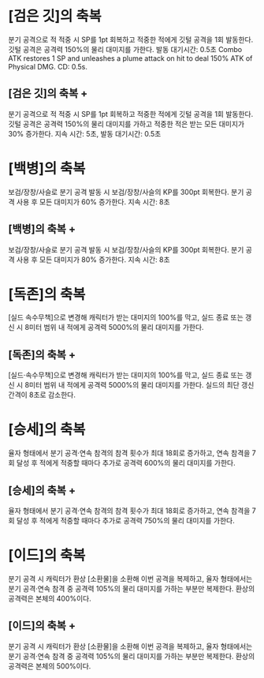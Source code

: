 # [검은 깃]의 축복

분기 공격으로 적 적중 시 SP를 1pt 회복하고 적중한 적에게 깃털 공격을 1회 발동한다. 깃털 공격은 공격력 150%의 물리 대미지를 가한다. 발동 대기시간: 0.5초
Combo ATK restores 1 SP and unleashes a plume attack on hit to deal 150% ATK of Physical DMG. CD: 0.5s.

## [검은 깃]의 축복 +

분기 공격으로 적 적중 시 SP를 1pt 회복하고 적중한 적에게 깃털 공격을 1회 발동한다. 깃털 공격은 공격력 150%의 물리 대미지를 가하고 적중한 적은 받는 모든 대미지가 30% 증가한다. 지속 시간: 5초, 발동 대기시간: 0.5초

# [백병]의 축복

보검/장창/사슬로 분기 공격 발동 시 보검/장창/사슬의 KP를 300pt 회복한다. 분기 공격 사용 후 모든 대미지가 60% 증가한다. 지속 시간: 8초

## [백병]의 축복 +

보검/장창/사슬로 분기 공격 발동 시 보검/장창/사슬의 KP를 300pt 회복한다. 분기 공격 사용 후 모든 대미지가 80% 증가한다. 지속 시간: 8초

# [독존]의 축복

[실드 속수무책]으로 변경해 캐릭터가 받는 대미지의 100%를 막고, 실드 종료 또는 갱신 시 8미터 범위 내 적에게 공격력 5000%의 물리 대미지를 가한다.

## [독존]의 축복 +

[실드·속수무책]으로 변경해 캐릭터가 받는 대미지의 100%를 막고, 실드 종료 또는 갱신 시 8미터 범위 내 적에게 공격력 5000%의 물리 대미지를 가한다. 실드의 최단 갱신 간격이 8초로 감소한다.

# [승세]의 축복

율자 형태에서 분기 공격·연속 참격의 참격 횟수가 최대 18회로 증가하고, 연속 참격을 7회 달성 후 적에게 적중할 때마다 추가로 공격력 600%의 물리 대미지를 가한다.

## [승세]의 축복 +

율자 형태에서 분기 공격·연속 참격의 참격 횟수가 최대 18회로 증가하고, 연속 참격을 7회 달성 후 적에게 적중할 때마다 추가로 공격력 750%의 물리 대미지를 가한다.

# [이드]의 축복

분기 공격 시 캐릭터가 환상 [소환물]을 소환해 이번 공격을 복제하고, 율자 형태에서는 분기 공격·연속 참격 중 공격력 105%의 물리 대미지를 가하는 부분만 복제한다. 환상의 공격력은 본체의 400%이다.

## [이드]의 축복 +

분기 공격 시 캐릭터가 환상 [소환물]을 소환해 이번 공격을 복제하고, 율자 형태에서는 분기 공격·연속 참격 중 공격력 105%의 물리 대미지를 가하는 부분만 복제한다. 환상의 공격력은 본체의 500%이다.
